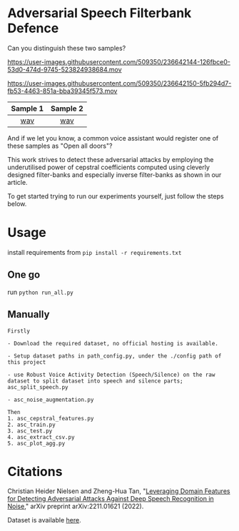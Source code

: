# Adversarial Speech Filterbank Defence

Can you distinguish these two samples?

https://user-images.githubusercontent.com/509350/236642144-126fbce0-53d0-474d-9745-523824938684.mov

https://user-images.githubusercontent.com/509350/236642150-5fb294d7-fb53-4463-851a-bba39345f573.mov

Sample 1 | Sample 2
:-: | :-:
[wav](sample/sample-000303.wav) | [wav](https://github.com/aau-es-ml/adversarial_speech_filterbank_defence/raw/master/sample/adv-short2short-000303.wav?raw=true)

And if we let you know, a common voice assistant would register one of these samples as "Open all doors"?

This work strives to detect these adversarial attacks by employing the underutilised power of cepstral coefficients 
computed using cleverly designed filter-banks and especially inverse filter-banks as shown in our article.

To get started trying to run our experiments yourself, just follow the steps below.    

# Usage

install requirements from ``pip install -r requirements.txt``

## One go

run ``python run_all.py``

## Manually

    Firstly
    
    - Download the required dataset, no official hosting is available.

    - Setup dataset paths in path_config.py, under the ./config path of this project 
    
    - use Robust Voice Activity Detection (Speech/Silence) on the raw dataset to split dataset into speech and silence parts; asc_split_speech.py
    
    - asc_noise_augmentation.py
    
    Then 
    1. asc_cepstral_features.py
    2. asc_train.py
    3. asc_test.py
    4. asc_extract_csv.py
    5. asc_plot_agg.py

# Citations

Christian Heider Nielsen and Zheng-Hua Tan, "[Leveraging Domain Features for Detecting Adversarial Attacks Against Deep Speech Recognition in Noise](https://arxiv.org/pdf/2211.01621.pdf)," arXiv preprint arXiv:2211.01621 (2022).

Dataset is available [here](https://github.com/zhenghuatan/Audio-adversarial-examples).

